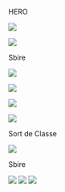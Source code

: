 HERO

![](https://hearthcards.ams3.digitaloceanspaces.com/84/ee/4c/8f/84ee4c8f.png)

![](https://hearthcards.ams3.digitaloceanspaces.com/1e/52/ab/1f/1e52ab1f.png)

Sbire

![](https://hearthcards.ams3.digitaloceanspaces.com/02/b8/c3/6d/02b8c36d.png)

![](https://hearthcards.ams3.digitaloceanspaces.com/5e/78/78/06/5e787806.png)

![](https://hearthcards.ams3.digitaloceanspaces.com/c3/02/ea/54/c302ea54.png)

![](https://hearthcards.ams3.digitaloceanspaces.com/c8/61/55/9f/c861559f.png)

Sort de Classe

![](https://hearthcards.ams3.digitaloceanspaces.com/e6/57/5f/1f/e6575f1f.png)


Sbire

![](https://hearthcards.ams3.digitaloceanspaces.com/02/6b/0c/e3/026b0ce3.png)
![](https://hearthcards.ams3.digitaloceanspaces.com/b7/44/3d/76/b7443d76.png)
![](https://hearthcards.ams3.digitaloceanspaces.com/2b/e1/28/04/2be12804.png)
